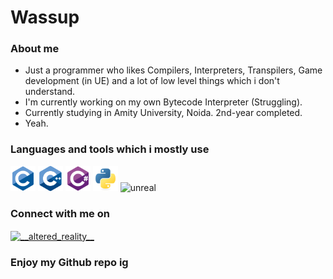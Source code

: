 # Wassup

### About me
 - Just a programmer who likes Compilers, Interpreters, Transpilers, Game development (in UE) and a lot of low level things which i don't understand.
 - I'm currently working on my own Bytecode Interpreter (Struggling).
 - Currently studying in Amity University, Noida. 2nd-year completed.
 - Yeah.

### Languages and tools which i mostly use
<p align="left">
  <img src="https://raw.githubusercontent.com/devicons/devicon/master/icons/c/c-original.svg" alt="c" width="40" height="40"/>
  <img src="https://raw.githubusercontent.com/devicons/devicon/master/icons/cplusplus/cplusplus-original.svg" alt="cplusplus" width="40" height="40"/>
  <img src="https://raw.githubusercontent.com/devicons/devicon/master/icons/csharp/csharp-original.svg" alt="csharp" width="40" height="40"/>
  <img src="https://raw.githubusercontent.com/devicons/devicon/master/icons/python/python-original.svg" alt="python" width="40" height="40"/>
  <img src="https://raw.githubusercontent.com/kenangundogan/fontisto/036b7eca71aab1bef8e6a0518f7329f13ed62f6b/icons/svg/brand/unreal-engine.svg" alt="unreal" width="40" height="40"/>
</p>

### Connect with me on
<p align="left">
<a href="https://instagram.com/__altered_reality__" target="blank">
 <img align="center" src="https://raw.githubusercontent.com/rahuldkjain/github-profile-readme-generator/master/src/images/icons/Social/instagram.svg" alt="__altered_reality__" height="30" width="40" />
</a>
</p>


### Enjoy my Github repo ig

